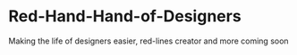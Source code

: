 # Red-Hand-Hand-of-Designers
Making the life of designers easier, red-lines creator and more coming soon
